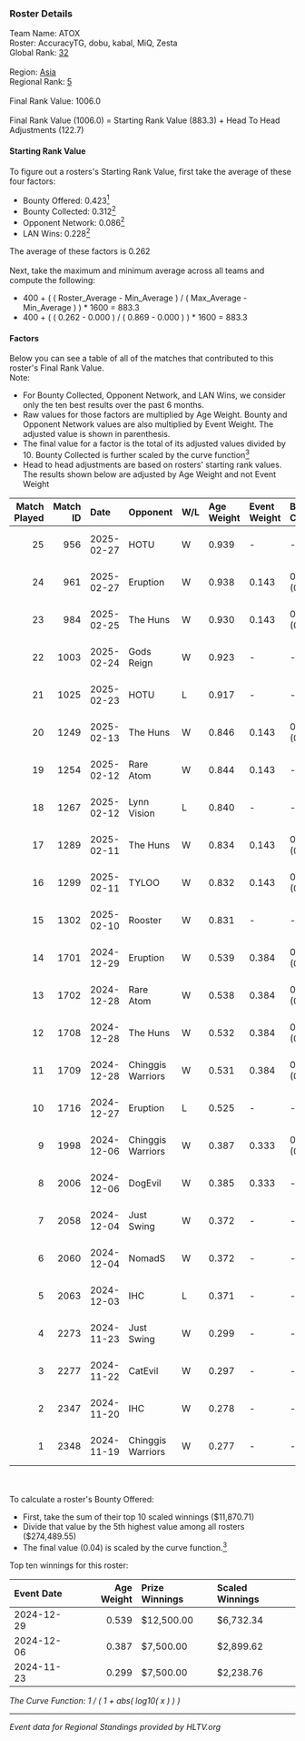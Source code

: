 ### Roster Details<br />
Team Name: ATOX<br />
Roster: AccuracyTG, dobu, kabal, MiQ, Zesta<br />
Global Rank: [32](../../standings_global_2025_04_07.md)<br />
<br />
Region: [Asia]( ../../standings_asia_2025_04_07.md)<br />
Regional Rank: [5]( ../../standings_asia_2025_04_07.md)<br />
<br />
Final Rank Value:  1006.0<br />
<br />
Final Rank Value (1006.0) = Starting Rank Value (883.3) + Head To Head Adjustments (122.7)<br />

#### Starting Rank Value<br />
To figure out a rosters's Starting Rank Value, first take the average of these four factors:<br />
- Bounty Offered: 0.423[<sup>1</sup>](#table2)
- Bounty Collected: 0.312[<sup>2</sup>](#table1)
- Opponent Network: 0.086[<sup>2</sup>](#table1)
- LAN Wins: 0.228[<sup>2</sup>](#table1)

The average of these factors is 0.262<br />
<br />
Next, take the maximum and minimum average across all teams and compute the following:<br />
- 400 + ( ( Roster_Average - Min_Average ) / ( Max_Average - Min_Average ) ) * 1600 = 883.3
- 400 + ( ( 0.262 - 0.000 ) / ( 0.869 - 0.000 ) ) * 1600 = 883.3


#### Factors<br />
Below you can see a table of all of the matches that contributed to this roster's Final Rank Value.<br />
Note:<br />

- For Bounty Collected, Opponent Network, and LAN Wins, we consider only the ten best results over the past 6 months.
- Raw values for those factors are multiplied by Age Weight. Bounty and Opponent Network values are also multiplied by Event Weight. The adjusted value is shown in parenthesis.
- The final value for a factor is the total of its adjusted values divided by 10. Bounty Collected is further scaled by the curve function[<sup>3</sup>](#curveFunction)
- Head to head adjustments are based on rosters' starting rank values. The results shown below are adjusted by Age Weight and not Event Weight
<span id="table1"></span><br />


| Match Played | Match ID | Date       | Opponent          | W/L | Age Weight | Event Weight | Bounty Collected | Opponent Network | LAN Wins  | H2H Adj. | Roster                              |
| -: | -: | :- | :- | :- | :- | :- | :- | :- | :- | -: | :- |
|           25 |      956 | 2025-02-27 | HOTU              | W   | 0.939      | -            | -                | -                | 0 (0.000) |     5.40 | AccuracyTG, dobu, kabal, MiQ, Zesta |
|           24 |      961 | 2025-02-27 | Eruption          | W   | 0.938      | 0.143        | 0.021 (0.003)    | 0.447 (0.060)    | 0 (0.000) |    12.96 | AccuracyTG, dobu, kabal, MiQ, Zesta |
|           23 |      984 | 2025-02-25 | The Huns          | W   | 0.930      | 0.143        | 0.064 (0.009)    | 0.479 (0.064)    | 0 (0.000) |    16.34 | AccuracyTG, dobu, kabal, MiQ, Zesta |
|           22 |     1003 | 2025-02-24 | Gods Reign        | W   | 0.923      | -            | -                | -                | 0 (0.000) |     8.16 | AccuracyTG, dobu, kabal, MiQ, Zesta |
|           21 |     1025 | 2025-02-23 | HOTU              | L   | 0.917      | -            | -                | -                | -         |   -23.28 | AccuracyTG, dobu, kabal, MiQ, Zesta |
|           20 |     1249 | 2025-02-13 | The Huns          | W   | 0.846      | 0.143        | 0.064 (0.008)    | 0.479 (0.058)    | 0 (0.000) |    15.83 | AccuracyTG, dobu, kabal, MiQ, Zesta |
|           19 |     1254 | 2025-02-12 | Rare Atom         | W   | 0.844      | 0.143        | -                | 0.707 (0.085)    | 0 (0.000) |    15.88 | AccuracyTG, dobu, kabal, MiQ, Zesta |
|           18 |     1267 | 2025-02-12 | Lynn Vision       | L   | 0.840      | -            | -                | -                | -         |   -17.53 | AccuracyTG, dobu, kabal, MiQ, Zesta |
|           17 |     1289 | 2025-02-11 | The Huns          | W   | 0.834      | 0.143        | 0.064 (0.008)    | -                | -         |    16.92 | AccuracyTG, dobu, kabal, MiQ, Zesta |
|           16 |     1299 | 2025-02-11 | TYLOO             | W   | 0.832      | 0.143        | 0.040 (0.005)    | -                | -         |    12.47 | AccuracyTG, dobu, kabal, MiQ, Zesta |
|           15 |     1302 | 2025-02-10 | Rooster           | W   | 0.831      | -            | -                | -                | -         |     9.71 | AccuracyTG, dobu, kabal, MiQ, Zesta |
|           14 |     1701 | 2024-12-29 | Eruption          | W   | 0.539      | 0.384        | 0.021 (0.004)    | 0.447 (0.093)    | 1 (0.539) |     9.57 | AccuracyTG, dobu, kabal, MiQ, Zesta |
|           13 |     1702 | 2024-12-28 | Rare Atom         | W   | 0.538      | 0.384        | 0.019 (0.004)    | 0.707 (0.146)    | 1 (0.538) |    11.08 | AccuracyTG, dobu, kabal, MiQ, Zesta |
|           12 |     1708 | 2024-12-28 | The Huns          | W   | 0.532      | 0.384        | 0.064 (0.013)    | 0.479 (0.098)    | 1 (0.532) |    12.13 | AccuracyTG, dobu, kabal, MiQ, Zesta |
|           11 |     1709 | 2024-12-28 | Chinggis Warriors | W   | 0.531      | 0.384        | 0.029 (0.006)    | 0.545 (0.111)    | 1 (0.531) |     8.48 | AccuracyTG, dobu, kabal, MiQ, Zesta |
|           10 |     1716 | 2024-12-27 | Eruption          | L   | 0.525      | -            | -                | -                | -         |    -6.83 | AccuracyTG, dobu, kabal, MiQ, Zesta |
|            9 |     1998 | 2024-12-06 | Chinggis Warriors | W   | 0.387      | 0.333        | 0.029 (0.004)    | 0.545 (0.070)    | -         |     6.39 | AccuracyTG, dobu, kabal, MiQ, Zesta |
|            8 |     2006 | 2024-12-06 | DogEvil           | W   | 0.385      | 0.333        | -                | 0.591 (0.076)    | -         |     1.92 | AccuracyTG, dobu, kabal, MiQ, Zesta |
|            7 |     2058 | 2024-12-04 | Just Swing        | W   | 0.372      | -            | -                | -                | -         |     2.56 | AccuracyTG, dobu, kabal, MiQ, Zesta |
|            6 |     2060 | 2024-12-04 | NomadS            | W   | 0.372      | -            | -                | -                | -         |     2.31 | AccuracyTG, dobu, kabal, MiQ, Zesta |
|            5 |     2063 | 2024-12-03 | IHC               | L   | 0.371      | -            | -                | -                | -         |    -8.36 | AccuracyTG, dobu, kabal, MiQ, Zesta |
|            4 |     2273 | 2024-11-23 | Just Swing        | W   | 0.299      | -            | -                | -                | -         |     2.03 | AccuracyTG, dobu, kabal, MiQ, Zesta |
|            3 |     2277 | 2024-11-22 | CatEvil           | W   | 0.297      | -            | -                | -                | -         |     1.02 | AccuracyTG, dobu, kabal, MiQ, Zesta |
|            2 |     2347 | 2024-11-20 | IHC               | W   | 0.278      | -            | -                | -                | -         |     2.50 | AccuracyTG, dobu, kabal, MiQ, Zesta |
|            1 |     2348 | 2024-11-19 | Chinggis Warriors | W   | 0.277      | -            | -                | -                | -         |     5.04 | AccuracyTG, dobu, kabal, MiQ, Zesta |

<br />
<span id="table2"></span><br />
To calculate a roster's Bounty Offered:<br />

- First, take the sum of their top 10 scaled winnings ($11,870.71)
- Divide that value by the 5th highest value among all rosters ($274,489.55)
- The final value (0.04) is scaled by the curve function.[<sup>3</sup>](#curveFunction)

Top ten winnings for this roster:<br />

| Event Date | Age Weight | Prize Winnings | Scaled Winnings |
| :- | -: | :- | :- |
| 2024-12-29 |      0.539 | $12,500.00     | $6,732.34       |
| 2024-12-06 |      0.387 | $7,500.00      | $2,899.62       |
| 2024-11-23 |      0.299 | $7,500.00      | $2,238.76       |


<span id="curveFunction"></span>_The Curve Function: 1 / ( 1 + abs( log10( x ) ) )_<br />

---
_Event data for Regional Standings provided by HLTV.org_<br />
